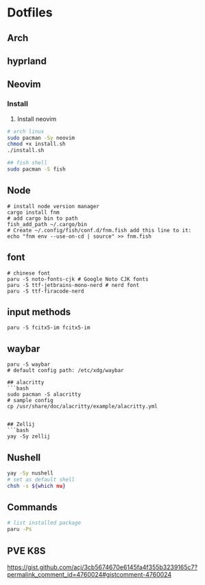 # Dotfiles

## Arch

## hyprland

## Neovim

### Install

1. Install neovim

```bash
# arch linux
sudo pacman -Sy neovim
chmod +x install.sh
./install.sh

## fish shell
sudo pacman -S fish
```

## Node

```
# install node version manager
cargo install fnm
# add cargo bin to path
fish_add_path ~/.cargo/bin
# Create ~/.config/fish/conf.d/fnm.fish add this line to it:
echo "fnm env --use-on-cd | source" >> fnm.fish
```

## font

```
# chinese font
paru -S noto-fonts-cjk # Google Noto CJK fonts
paru -S ttf-jetbrains-mono-nerd # nerd font
paru -S ttf-firacode-nerd
```

## input methods

```
paru -S fcitx5-im fcitx5-im
```

## waybar

````
paru -S waybar
# default config path: /etc/xdg/waybar

## alacritty
```bash
sudo pacman -S alacritty
# sample config
cp /usr/share/doc/alacritty/example/alacritty.yml
````

````

## Zellij
```bash
yay -Sy zellij
````

## Nushell

```bash
yay -Sy nushell
# set as default shell
chsh -s ${which nu}
```

## Commands

```bash
# list installed package
paru -Ps
```

## PVE K8S

https://gist.github.com/acj/3cb5674670e6145fa4f355b3239165c7?permalink_comment_id=4760024#gistcomment-4760024
